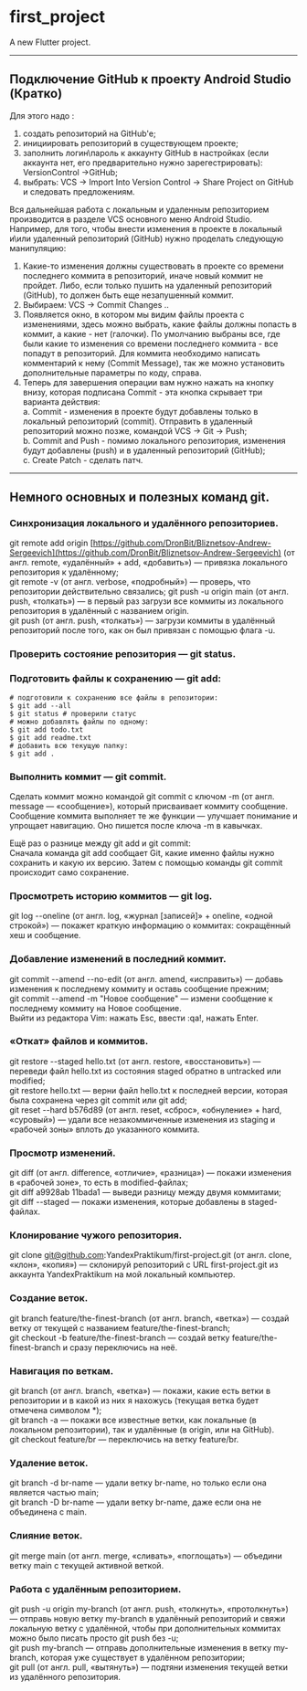 # first_project

A new Flutter project.

---

## Подключение GitHub к проекту Android Studio (Кратко)  

Для этого надо :  

1. создать репозиторий на GitHub'e;  
2. инициировать репозиторий в существующем проекте;  
3. заполнить логин\пароль к аккаунту GitHub в настройках (если аккаунта нет, его предварительно нужно зарегестрировать): VersionControl ->GitHub;  
4. выбрать: VCS -> Import Into Version Control -> Share Project on GitHub и следовать предложениям.

Вся дальнейшая работа с локальным и удаленным репозиторием производится в разделе VCS основного меню Android Studio.  
Например, для того, чтобы внести изменения в проекте в локальный и\или удаленный репозиторий (GitHub) нужно проделать следующую манипуляцию:  
1. Какие-то изменения должны существовать в проекте со времени последнего коммита в репозиторий, иначе новый коммит не пройдет. Либо, если только пушить на удаленный репозиторий (GitHub), то должен быть еще незапушенный коммит.
2. Выбираем: VCS -> Commit Changes ..  
3. Появляется окно, в котором мы видим файлы проекта с изменениями, здесь можно выбрать, какие файлы должны попасть в коммит, а какие - нет (галочки). По умолчанию выбраны все, где были какие то изменения со времени последнего коммита - все попадут в репозиторий. Для коммита необходимо написать комментарий к нему (Commit Message), так же можно установить дополнительные параметры по коду, справа.  
4. Теперь для завершения операции вам нужно нажать на кнопку внизу, которая подписана Commit - эта кнопка скрывает три варианта действия:  
   а. Commit - изменения в проекте будут добавлены только в локальный репозиторий (commit). Отправить в удаленный репозиторий можно позже, командой VCS -> Git -> Push;  
   b. Commit and Push - помимо локального репозитория, изменения будут добавлены (push) и в удаленный репозиторий (GitHub);  
   c. Create Patch - сделать патч.  

---

## Немного основных и полезных команд git.  

### Синхронизация локального и удалённого репозиториев.  
git remote add origin [https://github.com/DronBit/Bliznetsov-Andrew-Sergeevich](https://github.com/DronBit/Bliznetsov-Andrew-Sergeevich) (от англ. remote, «удалённый» + add, «добавить») — привязка локального репозитория к удалённому;  
git remote -v (от англ. verbose, «подробный») — проверь, что репозитории действительно связались;
git push -u origin main (от англ. push, «толкать») — в первый раз загрузи все коммиты из локального репозитория в удалённый с названием origin.  
git push (от англ. push, «толкать») — загрузи коммиты в удалённый репозиторий после того, как он был привязан с помощью флага -u.  

### Проверить состояние репозитория — git status.  
### Подготовить файлы к сохранению — git add:

```
# подготовили к сохранению все файлы в репозитории:
$ git add --all
$ git status # проверили статус
# можно добавлять файлы по одному:
$ git add todo.txt
$ git add readme.txt
# добавить всю текущую папку:
$ git add .
```

### Выполнить коммит — git commit.  
Сделать коммит можно командой git commit c ключом -m (от англ. message — «сообщение»), который присваивает коммиту сообщение. Сообщение коммита выполняет те же функции — улучшает понимание и упрощает навигацию. Оно пишется после ключа -m в кавычках.

Ещё раз о разнице между git add и git commit:  
Сначала команда git add сообщает Git, какие именно файлы нужно сохранить и какую их версию. Затем с помощью команды git commit происходит само сохранение.

### Просмотреть историю коммитов — git log.  
git log --oneline (от англ. log, «журнал [записей]» + oneline, «одной строкой») — покажет краткую информацию о коммитах: сокращённый хеш и сообщение.  

### Добавление изменений в последний коммит.  
git commit --amend --no-edit (от англ. amend, «исправить») — добавь изменения к последнему коммиту и оставь сообщение прежним;  
git commit --amend -m "Новое сообщение" — измени сообщение к последнему коммиту на Новое сообщение.  
Выйти из редактора Vim: нажать Esc, ввести :qa!, нажать Enter.  

### «Откат» файлов и коммитов.  
git restore --staged hello.txt (от англ. restore, «восстановить») — переведи файл hello.txt из состояния staged обратно в untracked или modified;  
git restore hello.txt — верни файл hello.txt к последней версии, которая была сохранена через git commit или git add;  
git reset --hard b576d89 (от англ. reset, «сброс», «обнуление» + hard, «суровый») — удали все незакоммиченные изменения из staging и «рабочей зоны» вплоть до указанного коммита.  

### Просмотр изменений.  
git diff (от англ. difference, «отличие», «разница») — покажи изменения в «рабочей зоне», то есть в modified-файлах;  
git diff a9928ab 11bada1 — выведи разницу между двумя коммитами;  
git diff --staged — покажи изменения, которые добавлены в staged-файлах.

### Клонирование чужого репозитория.  
git clone git@github.com:YandexPraktikum/first-project.git (от англ. clone, «клон», «копия») — склонируй репозиторий с URL first-project.git из аккаунта YandexPraktikum на мой локальный компьютер.  

### Создание веток.  
git branch feature/the-finest-branch (от англ. branch, «ветка») — создай ветку от текущей с названием feature/the-finest-branch;  
git checkout -b feature/the-finest-branch — создай ветку feature/the-finest-branch и сразу переключись на неё.  

### Навигация по веткам.  
git branch (от англ. branch, «ветка») — покажи, какие есть ветки в репозитории и в какой из них я нахожусь (текущая ветка будет отмечена символом *);  
git branch -a — покажи все известные ветки, как локальные (в локальном репозитории), так и удалённые (в origin, или на GitHub).  
git checkout feature/br — переключись на ветку feature/br.  

### Удаление веток.  
git branch -d br-name — удали ветку br-name, но только если она является частью main;  
git branch -D br-name — удали ветку br-name, даже если она не объединена с main.  

### Слияние веток.  
git merge main (от англ. merge, «сливать», «поглощать») — объедини ветку main с текущей активной веткой.  
 
### Работа с удалённым репозиторием.  
git push -u origin my-branch (от англ. push, «толкнуть», «протолкнуть») — отправь новую ветку my-branch в удалённый репозиторий и свяжи локальную ветку с удалённой, чтобы при дополнительных коммитах можно было писать просто git push без -u;  
git push my-branch — отправь дополнительные изменения в ветку my-branch, которая уже существует в удалённом репозитории;  
git pull (от англ. pull, «вытянуть») — подтяни изменения текущей ветки из удалённого репозитория.  
